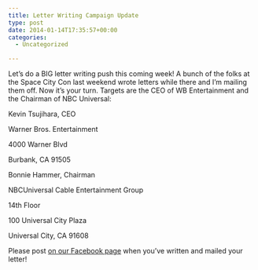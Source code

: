 ```yaml
---
title: Letter Writing Campaign Update
type: post
date: 2014-01-14T17:35:57+00:00
categories:
  - Uncategorized

---
```

Let&#8217;s do a BIG letter writing push this coming week! A bunch of the folks at the Space City Con last weekend wrote letters while there and I&#8217;m mailing them off. Now it&#8217;s your turn. Targets are the CEO of WB Entertainment and the Chairman of NBC Universal:

Kevin Tsujihara, CEO

Warner Bros. Entertainment

4000 Warner Blvd

Burbank, CA 91505

Bonnie Hammer, Chairman

NBCUniversal Cable Entertainment Group

14th Floor

100 Universal City Plaza

Universal City, CA 91608

Please post [on our Facebook page][1] when you&#8217;ve written and mailed your letter!

 [1]: https://www.facebook.com/FreeBabylon5
